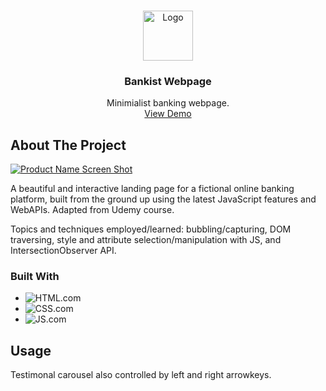 <!-- Improved compatibility of back to top link: See: https://github.com/othneildrew/Best-README-Template/pull/73 -->

<a name="readme-top"></a>

<!-- PROJECT LOGO -->
<br />
<div align="center">
  <a href="https://rl-repo.github.io/bankist-page/">
    <img src="images/logo.png" alt="Logo" width="80" height="80">
  </a>

<h3 align="center">Bankist Webpage</h3>

  <p align="center">
    Minimialist banking webpage.
    <br />
    <a href="https://rl-repo.github.io/bankist-page/">View Demo</a>

  </p>
</div>

<!-- ABOUT THE PROJECT -->

## About The Project

[![Product Name Screen Shot][product-screenshot]](https://rl-repo.github.io/bankist-page/)

A beautiful and interactive landing page for a fictional online banking platform, built from the ground up using the latest JavaScript features and WebAPIs. Adapted from Udemy course.

Topics and techniques employed/learned: bubbling/capturing, DOM traversing, style and attribute selection/manipulation with JS, and IntersectionObserver API.

### Built With

- ![HTML.com]
- ![CSS.com]
- ![JS.com]

<!-- USAGE EXAMPLES -->

## Usage

Testimonal carousel also controlled by left and right arrowkeys.

<!-- MARKDOWN LINKS & IMAGES -->

[html.com]: https://img.shields.io/badge/-HTML-black.svg?style=for-the-badge&logo=HTML5&color=gray
[css.com]: https://img.shields.io/badge/CSS-blue?&style=for-the-badge&logo=css3&logoColor=white
[js.com]: https://img.shields.io/badge/JavaScript-F7DF1E?style=for-the-badge&logo=javascript&logoColor=black
[product-screenshot]: images/screenshot.png
